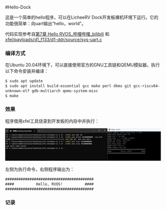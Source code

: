 #Hello-Dock

这是一个简单的hello程序，可以在LicheeRV Dock开发板裸机环境下运行。它的功能很简单：向uart输出“hello，world”。

代码实现参考自[第7章 Hello RVOS_哔哩哔哩_bilibili](https://www.bilibili.com/video/BV1Q5411w7z5/?p=16&vd_source=d7b8f428791733397f523f73270a2c9b) 和 [xfel/payloads/d1_f133/d1-ddr/source/sys-uart.c ](https://github.com/xboot/xfel/blob/master/payloads/d1_f133/d1-ddr/source/sys-uart.c)

### 编译方式

在Ubuntu 20.04环境下，可以直接使用官方的GNU工具链和QEMU模拟器，执行以下命令安装并编译：

```shell
$ sudo apt update
$ sudo apt install build-essential gcc make perl dkms git gcc-riscv64-unknown-elf gdb-multiarch qemu-system-misc
$ make
```

### 效果

程序借用xfel工具烧录到开发板的内存中并执行：

![image-20231027163328485](img/README/image-20231027163328485.png)

左侧为执行命令，右侧程序输出为：

```
########################################
####          Hello, RVOS!          ####
########################################
```

### 记录


